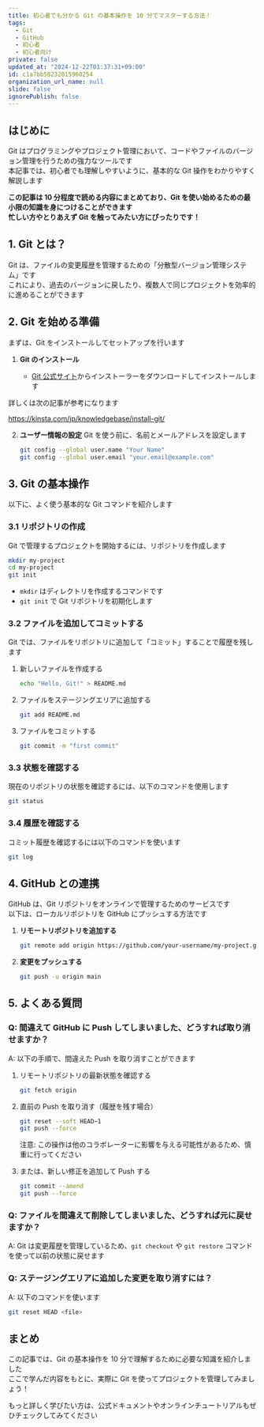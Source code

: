 ```yaml
---
title: 初心者でも分かる Git の基本操作を 10 分でマスターする方法！
tags:
  - Git
  - GitHub
  - 初心者
  - 初心者向け
private: false
updated_at: "2024-12-22T01:37:31+09:00"
id: c1a7bb58232015960254
organization_url_name: null
slide: false
ignorePublish: false
---
```


## はじめに

Git はプログラミングやプロジェクト管理において、コードやファイルのバージョン管理を行うための強力なツールです  
本記事では、初心者でも理解しやすいように、基本的な Git 操作をわかりやすく解説します

**この記事は 10 分程度で読める内容にまとめており、Git を使い始めるための最小限の知識を身につけることができます**  
**忙しい方やとりあえず Git を触ってみたい方にぴったりです！**

## 1. Git とは？

Git は、ファイルの変更履歴を管理するための「分散型バージョン管理システム」です  
これにより、過去のバージョンに戻したり、複数人で同じプロジェクトを効率的に進めることができます

## 2. Git を始める準備

まずは、Git をインストールしてセットアップを行います

1. **Git のインストール**

   - [Git 公式サイト](https://git-scm.com/downloads)からインストーラーをダウンロードしてインストールします

詳しくは次の記事が参考になります

https://kinsta.com/jp/knowledgebase/install-git/

2. **ユーザー情報の設定**
   Git を使う前に、名前とメールアドレスを設定します

   ```bash
   git config --global user.name "Your Name"
   git config --global user.email "your.email@example.com"
   ```

## 3. Git の基本操作

以下に、よく使う基本的な Git コマンドを紹介します

### 3.1 リポジトリの作成

Git で管理するプロジェクトを開始するには、リポジトリを作成します

```bash
mkdir my-project
cd my-project
git init
```

- `mkdir` はディレクトリを作成するコマンドです
- `git init` で Git リポジトリを初期化します

### 3.2 ファイルを追加してコミットする

Git では、ファイルをリポジトリに追加して「コミット」することで履歴を残します

1. 新しいファイルを作成する
   ```bash
   echo "Hello, Git!" > README.md
   ```
2. ファイルをステージングエリアに追加する
   ```bash
   git add README.md
   ```
3. ファイルをコミットする
   ```bash
   git commit -m "first commit"
   ```

### 3.3 状態を確認する

現在のリポジトリの状態を確認するには、以下のコマンドを使用します

```bash
git status
```

### 3.4 履歴を確認する

コミット履歴を確認するには以下のコマンドを使います

```bash
git log
```

## 4. GitHub との連携

GitHub は、Git リポジトリをオンラインで管理するためのサービスです  
以下は、ローカルリポジトリを GitHub にプッシュする方法です

1. **リモートリポジトリを追加する**

   ```bash
   git remote add origin https://github.com/your-username/my-project.git
   ```

2. **変更をプッシュする**

   ```bash
   git push -u origin main
   ```

## 5. よくある質問

### Q: 間違えて GitHub に Push してしまいました、どうすれば取り消せますか？

A: 以下の手順で、間違えた Push を取り消すことができます

1. リモートリポジトリの最新状態を確認する

   ```bash
   git fetch origin
   ```

2. 直前の Push を取り消す（履歴を残す場合）

   ```bash
   git reset --soft HEAD~1
   git push --force
   ```

   注意: この操作は他のコラボレーターに影響を与える可能性があるため、慎重に行ってください

3. または、新しい修正を追加して Push する

   ```bash
   git commit --amend
   git push --force
   ```

### Q: ファイルを間違えて削除してしまいました、どうすれば元に戻せますか？

A: Git は変更履歴を管理しているため、`git checkout` や `git restore` コマンドを使って以前の状態に戻せます

### Q: ステージングエリアに追加した変更を取り消すには？

A: 以下のコマンドを使います

```bash
git reset HEAD <file>
```

## まとめ

この記事では、Git の基本操作を 10 分で理解するために必要な知識を紹介しました  
ここで学んだ内容をもとに、実際に Git を使ってプロジェクトを管理してみましょう！

もっと詳しく学びたい方は、公式ドキュメントやオンラインチュートリアルもぜひチェックしてみてください
